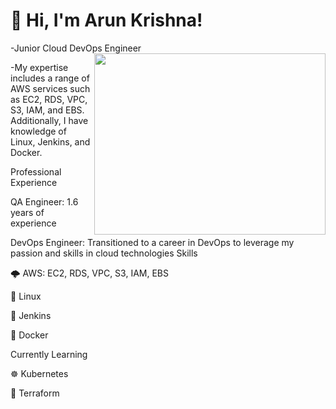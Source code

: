 # 👋 Hi, I'm Arun Krishna!

-Junior Cloud DevOps Engineer
<img align="right" width="370" height="290" src="https://cdn.dribbble.com/users/926537/screenshots/4502902/dev-ops-gif-dr.gif">

-My expertise includes a range of AWS services such as 
EC2, RDS, VPC, S3, IAM, and EBS.
Additionally, I have knowledge of Linux, Jenkins, and Docker.



Professional Experience

QA Engineer: 1.6 years of experience

DevOps Engineer: Transitioned to a career in DevOps to leverage my passion and skills in cloud technologies
Skills

🌩️ AWS: EC2, RDS, VPC, S3, IAM, EBS

🐧 Linux

🔧 Jenkins

🐳 Docker

Currently Learning

☸️ Kubernetes

🌱 Terraform
